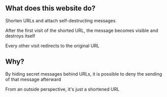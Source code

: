 
## What does this website do?

Shorten URLs and attach self-destructing messages

After the first visit of the shorted URL, the message becomes visible and destroys itself

Every other visit redirects to the original URL

## Why?

By hiding secret messages behind URLs, it is possible to deny the sending of that message afterward

From an outside perspective, it's just a shortened URL